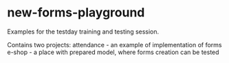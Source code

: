 # new-forms-playground
Examples for the testday training and testing session.

Contains two projects: 
attendance - an example of implementation of forms
e-shop - a place with prepared model, where forms creation can be tested
